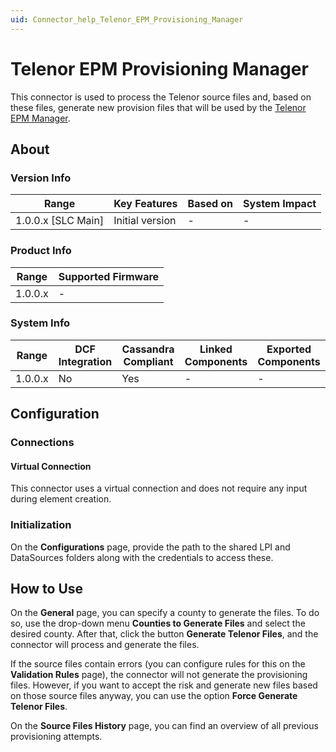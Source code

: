 ```yaml
---
uid: Connector_help_Telenor_EPM_Provisioning_Manager
---
```


# Telenor EPM Provisioning Manager

This connector is used to process the Telenor source files and, based on these files, generate new provision files that will be used by the [Telenor EPM Manager](xref:Connector_help_Telenor_EPM_Manager).

## About

### Version Info

| **Range**            | **Key Features** | **Based on** | **System Impact** |
|----------------------|------------------|--------------|-------------------|
| 1.0.0.x \[SLC Main\] | Initial version  | \-           | \-                |

### Product Info

| **Range** | **Supported Firmware** |
|-----------|------------------------|
| 1.0.0.x   | \-                     |

### System Info

| **Range** | **DCF Integration** | **Cassandra Compliant** | **Linked Components** | **Exported Components** |
|-----------|---------------------|-------------------------|-----------------------|-------------------------|
| 1.0.0.x   | No                  | Yes                     | \-                    | \-                      |

## Configuration

### Connections

#### Virtual Connection

This connector uses a virtual connection and does not require any input during element creation.

### Initialization

On the **Configurations** page, provide the path to the shared LPI and DataSources folders along with the credentials to access these.

## How to Use

On the **General** page, you can specify a county to generate the files. To do so, use the drop-down menu **Counties to Generate Files** and select the desired county. After that, click the button **Generate Telenor Files**, and the connector will process and generate the files.

If the source files contain errors (you can configure rules for this on the **Validation Rules** page), the connector will not generate the provisioning files. However, if you want to accept the risk and generate new files based on those source files anyway, you can use the option **Force Generate Telenor Files**.

On the **Source Files History** page, you can find an overview of all previous provisioning attempts.
